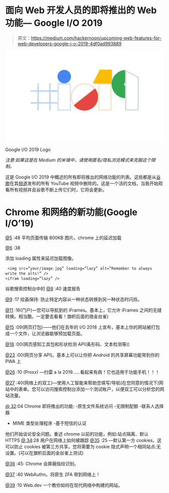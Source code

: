 # 面向 Web 开发人员的即将推出的 Web 功能— Google I/O 2019

> 原文：<https://medium.com/hackernoon/upcoming-web-features-for-web-developers-google-i-o-2019-4df0ad993889>

![](img/d31205aa9c4b9397e20374280f08b504.png)

Google I/O 2019 Logo

*注意:如果这是在 Medium 的米墙中，请使用匿名/隐私浏览模式来克服这个限制。*

这是 Google I/O 2019 中概述的所有即将推出的网络功能的列表。这些都是从[谷歌](https://hackernoon.com/tagged/google)在其[频道](https://www.youtube.com/channel/UCnUYZLuoy1rq1aVMwx4aTzw)发布的所有 YouTube 视频中删除的。这是一个活的文档，当我开始观看所有视频并且谷歌不断上传它们时，它将会更新。

# Chrome 和网络的新功能(Google I/O’19)

[@5](http://twitter.com/5) :48
平均页面传输 800KB 图片。chrome 上的延迟加载

[@6](http://twitter.com/6) :38

添加 loading 属性来延迟加载图像。

```
 <img src=”your/image.jpg” loading=”lazy” alt=”Remember to always write the alts!” />
<ifram loading=”lazy” />
```

谷歌搜索控制台中的 [@8](http://twitter.com/8) :40
速度报告

[@9](http://twitter.com/9) :17
绘画保持:
防止特定内容从一种状态转换到另一种状态时闪烁。

[@11](http://twitter.com/11) :16(门户)—您可以导航到的 iFrames。基本上，它允许 iFrames 之间的无缝转换。相当酷，一定要去看看！旗帜后面的铬金丝雀)

[@15](http://twitter.com/15) :09(网页打包)——他们在去年的 I/O 2018
上宣布，基本上你的网站被打包成一个文件，让浏览器能够预加载页面。

[@18](http://twitter.com/18) :00(网页感知工具包和形状检测 API(条形码、文本检测等))

[@23](http://twitter.com/23) :00(网页分享 API)。基本上可以让你把 Android 的共享屏幕功能带到你的 PWA 上

[@26](http://twitter.com/26) :10 (Proxx) —扫雷 a la 2019……看起来有病！它也适用于功能手机！！！

[@27](http://twitter.com/27) :40(网络上的双工)—使用人工智能来帮助您填写/导航(在您同意的情况下)网站中的表单。您可以访问搜索控制台添加一个测试帐户，以便双工可以分析您的网站流量。

[@ 32](http://twitter.com/32):04 Chrome 即将推出的功能:
-原生文件系统访问
-无限制配额
-联系人选择器
- MIME 类型处理程序
-基于短信的认证

他们开始谈论安全问题。重述 chrome 以前的功能，例如:站点隔离、默认 HTTPS
[@ 34](http://twitter.com/34):28 用户在网络上如何被跟踪
[@35](http://twitter.com/35) :25 —默认第一方 cookies。这可以防止 cookies 被第三方共享。您将需要为 cookie 隐式声明一个相同站点:无设置。(可以在旗帜后面的金丝雀上测试)

[@36](http://twitter.com/36) :45: Chrome 会屏蔽指纹识别。

[@37](http://twitter.com/37) :40 WebAuthn。将原生 2FA 带到网络上！

[@39](http://twitter.com/39) :10 Web.dev 一个教你如何在现代网络中构建的网站。